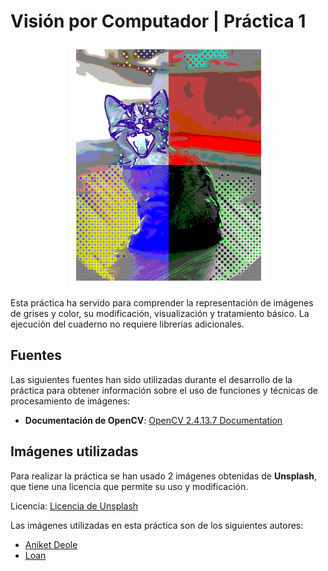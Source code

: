 # Visión por Computador | Práctica 1

<p align="center">
  <img src="./imagen-resultado.png">
</p>

Esta práctica ha servido para comprender la representación de imágenes de grises y color, su modificación, visualización y tratamiento básico. La ejecución del cuaderno no requiere librerías adicionales.

## Fuentes

Las siguientes fuentes han sido utilizadas durante el desarrollo de la práctica para obtener información sobre el uso de funciones y técnicas de procesamiento de imágenes:

* **Documentación de OpenCV**: [OpenCV 2.4.13.7 Documentation](https://docs.opencv.org/2.4.13.7/genindex.html)

## Imágenes utilizadas

Para realizar la práctica se han usado 2 imágenes obtenidas de **Unsplash**, que tiene una licencia que permite su uso y modificación.

Licencia: [Licencia de Unsplash](https://unsplash.com/es/licencia)

Las imágenes utilizadas en esta práctica son de los siguientes autores:

* [Aniket Deole](https://unsplash.com/es/fotos/montana-rodeada-de-arboles-bajo-el-cielo-nublado-T-tOgjWZ0fQ)
* [Loan](https://unsplash.com/es/fotos/gatito-atigrado-plateado-en-el-suelo-7AIDE8PrvA0)
